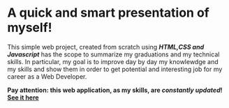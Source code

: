 # A quick and smart presentation of myself!

This simple web project, created from scratch using ***HTML,CSS and Javascript*** has the scope to summarize my graduations and my technical skills.
In particular, my goal is to improve day by day my knowlewdge and my skills and show them in order to get potential and interesting job for my career as a Web Developer.

**Pay attention: this web application, as my skills, are ***constantly updated***! [See it here](https://marvelous-cactus-7f2dc7.netlify.app/)**
